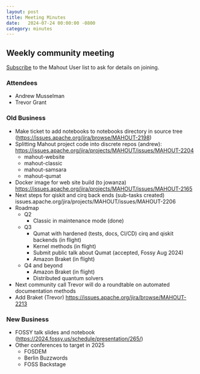 ```yaml
---
layout: post
title: Meeting Minutes
date:   2024-07-24 00:00:00 -0800
category: minutes
---
```

## Weekly community meeting
[Subscribe](mailto:user-subscribe@mahout.apache.org) to the Mahout User list to ask for details on joining.

### Attendees
* Andrew Musselman
* Trevor Grant

### Old Business
* Make ticket to add notebooks to notebooks directory in source tree (https://issues.apache.org/jira/browse/MAHOUT-2198)
* Splitting Mahout project code into discrete repos (andrew): https://issues.apache.org/jira/projects/MAHOUT/issues/MAHOUT-2204
    * mahout-website
    * mahout-classic
    * mahout-samsara
    * mahout-qumat
* Docker image for web site build (to jowanza) https://issues.apache.org/jira/projects/MAHOUT/issues/MAHOUT-2165
* Next steps for qiskit and cirq back ends (sub-tasks created) issues.apache.org/jira/projects/MAHOUT/issues/MAHOUT-2206
* Roadmap
    * Q2
        * Classic in maintenance mode (done)
    * Q3
        * Qumat with hardened (tests, docs, CI/CD) cirq and qiskit backends (in flight)
        * Kernel methods (in flight)
        * Submit public talk about Qumat (accepted, Fossy Aug 2024)
        * Amazon Braket (in flight)
    * Q4 and beyond
        * Amazon Braket (in flight)
        * Distributed quantum solvers
* Next community call Trevor will do a roundtable on automated documentation methods
* Add Braket (Trevor) https://issues.apache.org/jira/browse/MAHOUT-2213

### New Business
* FOSSY talk slides and notebook (https://2024.fossy.us/schedule/presentation/265/)
* Other conferences to target in 2025
    * FOSDEM
    * Berlin Buzzwords
    * FOSS Backstage
